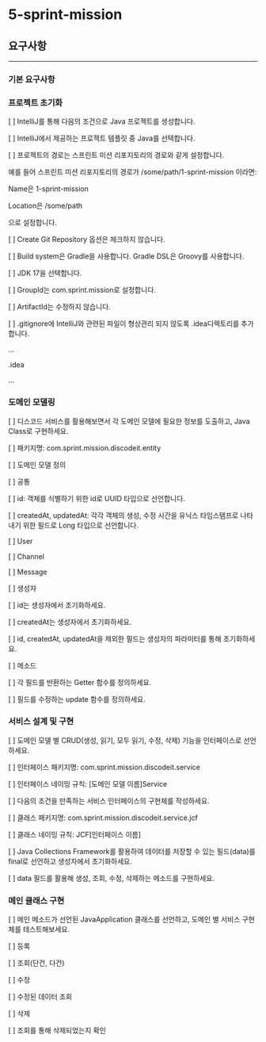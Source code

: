 # 5-sprint-mission

## 요구사항

---

### 기본 요구사항

### 프로젝트 초기화

[ ] IntelliJ를 통해 다음의 조건으로 Java 프로젝트를 생성합니다.

[ ]  IntelliJ에서 제공하는 프로젝트 템플릿 중 Java를 선택합니다.

[ ]  프로젝트의 경로는 스프린트 미션 리포지토리의 경로와 같게 설정합니다.

예를 들어 스프린트 미션 리포지토리의 경로가 /some/path/1-sprint-mission 이라면:

Name은 1-sprint-mission

Location은 /some/path

으로 설정합니다.

[ ]  Create Git Repository 옵션은 체크하지 않습니다.

[ ]  Build system은 Gradle을 사용합니다. Gradle DSL은 Groovy를 사용합니다.

[ ]  JDK 17을 선택합니다.

[ ]  GroupId는 com.sprint.mission로 설정합니다.

[ ]  ArtifactId는 수정하지 않습니다.

[ ]  .gitignore에 IntelliJ와 관련된 파일이 형상관리 되지 않도록 .idea디렉토리를 추가합니다.

...

.idea

...

### 도메인 모델링

[ ] 디스코드 서비스를 활용해보면서 각 도메인 모델에 필요한 정보를 도출하고, Java Class로 구현하세요.

[ ] 패키지명: com.sprint.mission.discodeit.entity

[ ] 도메인 모델 정의

[ ] 공통

[ ] id: 객체를 식별하기 위한 id로 UUID 타입으로 선언합니다.

[ ] createdAt, updatedAt: 각각 객체의 생성, 수정 시간을 유닉스 타임스탬프로 나타내기 위한 필드로 Long 타입으로 선언합니다.

[ ] User

[ ] Channel

[ ] Message

[ ] 생성자

[ ] id는 생성자에서 초기화하세요.

[ ] createdAt는 생성자에서 초기화하세요.

[ ] id, createdAt, updatedAt을 제외한 필드는 생성자의 파라미터를 통해 초기화하세요.

[ ] 메소드

[ ] 각 필드를 반환하는 Getter 함수를 정의하세요.

[ ] 필드를 수정하는 update 함수를 정의하세요.

### 서비스 설계 및 구현

[ ] 도메인 모델 별 CRUD(생성, 읽기, 모두 읽기, 수정, 삭제) 기능을 인터페이스로 선언하세요.

[ ] 인터페이스 패키지명: com.sprint.mission.discodeit.service

[ ] 인터페이스 네이밍 규칙: [도메인 모델 이름]Service

[ ] 다음의 조건을 만족하는 서비스 인터페이스의 구현체를 작성하세요.

[ ] 클래스 패키지명: com.sprint.mission.discodeit.service.jcf

[ ] 클래스 네이밍 규칙: JCF[인터페이스 이름]

[ ] Java Collections Framework를 활용하여 데이터를 저장할 수 있는 필드(data)를 final로 선언하고 생성자에서 초기화하세요.

[ ] data 필드를 활용해 생성, 조회, 수정, 삭제하는 메소드를 구현하세요.

### 메인 클래스 구현

[ ] 메인 메소드가 선언된 JavaApplication 클래스를 선언하고, 도메인 별 서비스 구현체를 테스트해보세요.

[ ] 등록

[ ] 조회(단건, 다건)

[ ] 수정

[ ] 수정된 데이터 조회

[ ] 삭제

[ ] 조회를 통해 삭제되었는지 확인
